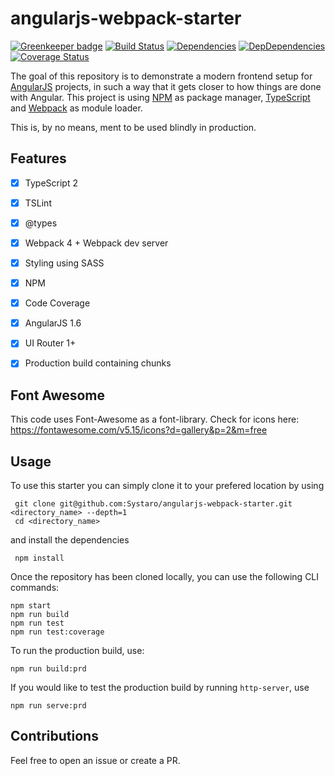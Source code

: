 # angularjs-webpack-starter

[![Greenkeeper badge](https://badges.greenkeeper.io/frederikprijck/angularjs-webpack-starter.svg)](https://greenkeeper.io/)
[![Build Status](https://travis-ci.org/frederikprijck/angularjs-webpack-starter.svg?branch=master)](https://travis-ci.org/frederikprijck/angularjs-webpack-starter)
[![Dependencies](https://david-dm.org/frederikprijck/angularjs-webpack-starter/status.svg)](https://david-dm.org/frederikprijck/angularjs-webpack-starter)
[![DepDependencies](https://david-dm.org/frederikprijck/angularjs-webpack-starter/dev-status.svg)](https://david-dm.org/frederikprijck/angularjs-webpack-starter?type=dev)
[![Coverage Status](https://coveralls.io/repos/frederikprijck/angularjs-webpack-starter/badge.svg?branch=master)](https://coveralls.io/r/frederikprijck/angularjs-webpack-starter?branch=master)

The goal of this repository is to demonstrate a modern frontend setup for [AngularJS](https://github.com/angular/angular.js) projects, in such a way that it gets closer to how things are done with Angular. This project is using [NPM](https://github.com/npm/npm) as package manager, [TypeScript](https://github.com/Microsoft/TypeScript) and [Webpack](https://github.com/webpack/webpack) as module loader.

This is, by no means, ment to be used blindly in production.

## Features
- [x] TypeScript 2
- [x] TSLint
- [x] @types
- [x] Webpack 4 + Webpack dev server
- [x] Styling using SASS
- [x] NPM
- [x] Code Coverage
- [x] AngularJS 1.6
- [x] UI Router 1+
- [x] Production build containing chunks


## Font Awesome
This code uses Font-Awesome as a font-library. Check for icons here: 
https://fontawesome.com/v5.15/icons?d=gallery&p=2&m=free 

## Usage
To use this starter you can simply clone it to your prefered location by using

```
 git clone git@github.com:Systaro/angularjs-webpack-starter.git <directory_name> --depth=1
 cd <directory_name>
```

and install the dependencies

```
 npm install
```

Once the repository has been cloned locally, you can use the following CLI commands:

```
npm start
npm run build
npm run test
npm run test:coverage
```

To run the production build, use:

```
npm run build:prd
```

If you would like to test the production build by running `http-server`, use

```
npm run serve:prd
```

## Contributions
Feel free to open an issue or create a PR.
